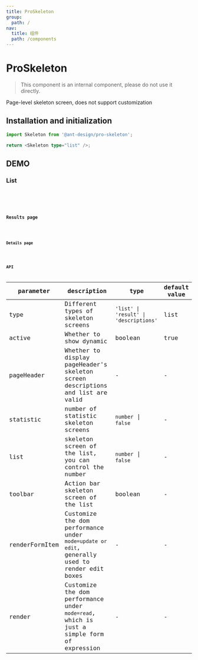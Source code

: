```yaml
---
title: ProSkeleton
group:
  path: /
nav:
  title: 组件
  path: /components
---
```


# ProSkeleton 

> This component is an internal component, please do not use it directly.

Page-level skeleton screen, does not support customization

## Installation and initialization

````typescript | pure
import Skeleton from '@ant-design/pro-skeleton';

return <Skeleton type="list" />;
````

## DEMO

### List

<code src="./demos/list.tsx" title="List" />

<code src="./demos/list.static.tsx" title="List" debug />

### Results page

<code src="./demos/result.tsx" title="Results page" />

### Details page

<code src="./demos/descriptions.tsx" title="Details page" />

## API

| parameter | description | type | default value |
| --- | --- | --- | --- |
| type | Different types of skeleton screens | `'list' \| 'result' \| 'descriptions'` | list |
| active | Whether to show dynamic | boolean | true |
| pageHeader | Whether to display pageHeader's skeleton screen descriptions and list are valid | - | - |
| statistic | number of statistic skeleton screens | `number` \| `false` | - |
| list | skeleton screen of the list, you can control the number | `number` \| `false` | - |
| toolbar | Action bar skeleton screen of the list | boolean | - |
| renderFormItem | Customize the dom performance under `mode=update or edit`, generally used to render edit boxes | - | - |
| render | Customize the dom performance under `mode=read`, which is just a simple form of expression | - | - |